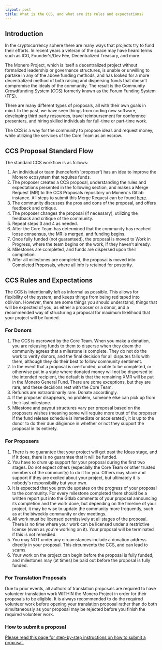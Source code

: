 ```yaml
---
layout: post
title: What is the CCS, and what are its rules and expectations?
---
```


## Introduction

In the cryptocurrency sphere there are many ways that projects try to fund their efforts. In recent years a veteran of the space may have heard terms such as ICO, Founder's/Dev Fee, Decentralized Treasury, and more.

The Monero Project, which is itself a decentralized project without formalized leadership or governance structures, is unable or unwilling to partake in any of the above funding methods, and has looked for a more decentralized method of both raising and dispersing funds that doesn't compromise the ideals of the community. The result is the Community Crowdfunding System (CCS) formerly known as the Forum Funding System (FFS).

There are many different types of proposals, all with their own goals in mind. In the past, we have seen things from coding new software, developing third party resources, travel reimbursement for conference presenters, and hiring skilled individuals for full-time or part-time work.

The CCS is a way for the community to propose ideas and request money, while utilizing the services of the Core Team as an escrow. 

## CCS Proposal Standard Flow

The standard CCS workflow is as follows:

1. An individual or team (henceforth 'proposer') has an idea to improve the Monero ecosystem that requires funds.
2. The proposer creates a CCS proposal, understanding the rules and expectations presented in the following section, and makes a Merge Request (MR) to the CCS Proposals repository on Monero's Gitlab instance. All steps to submit this Merge Request can be found [here](/how-to-ccs/).
3. The community discusses the pros and cons of the proposal, and offers feedback and critique.
4. The proposer changes the proposal (if necessary), utilizing the feedback and critique of the community.
5. Repeat steps 3 and 4 as needed.
6. After the Core Team has determined that the community has reached loose consensus, the MR is merged, and funding begins.
7. Once fully funded (not guaranteed), the proposal is moved to Work in Progress, where the team begins on the work, if they haven't already.
8. Milestones are completed, and funds are dispersed upon their completion.
9. After all milestones are completed, the proposal is moved into Completed Proposals, where all info is retained for posterity.

## CCS Rules and Expectations

The CCS is intentionally left as informal as possible. This allows for flexibility of the system, and keeps things from being red taped into oblivion. However, there are some things you should understand, things that will be expected of you, as either a proposer or a donor, and a recommended way of structuring a proposal for maximum likelihood that your project will be funded.

### For Donors

1. The CCS is escrowed by the Core Team. When you make a donation, you are releasing funds to them to disperse when they deem the community agrees that a milestone is complete. They do not do the work to verify donors, and the final decision for all disputes falls with them, although they do their best to follow community sentiment.
2. In the event that a proposal is overfunded, unable to be completed, or otherwise put in a state where donated money will not be dispersed to the intended recipient, the default is that the remaining XMR will be put in the Monero General Fund. There are some exceptions, but they are rare, and these decisions rest with the Core Team.
3. Refunds are extraordinarily rare. Donate accordingly.
4. If the proposer disappears, no problem, someone else can pick up from their last milestone.
5. Milestone and payout structures vary per proposal based on the proposers wishes (meaning some will require more trust of the proposer if the fund release schedule is immediate or accelerated), it is up to the donor to do their due diligience in whether or not they support the proposal in its entirety.

### For Proposers

1. There is no guarantee that your project will get past the Ideas stage, and if it does, there is no guarantee that it will be funded.
2. You have to drum up support for your proposal during the first two stages. Do not expect others (especially the Core Team or other trusted members of the community) to do it for you. Others may share and support if they are excited about your project, but ultimately it is nobody's responsibility but your own.
3. It is expected that you provide updates on the progress of your proposal to the community. For every milestone completed there should be a written report put into the Gitlab comments of your proposal announcing its completion and the work done, but depending on the timeline of your project, it may be wise to update the community more frequently, such as at the biweekly community or dev meetings.
4. All work must be licensed permissively at all stages of the proposal. There is no time where your work can be licensed under a restrictive license (even as you're working on it). Your proposal will be terminated if this is not remedied.
5. You may NOT under any circumstances include a donation address directly in your proposal. This circumvents the CCS, and can lead to scams.
6. Your work on the project can begin before the proposal is fully funded, and milestones may (at times) be paid out before the proposal is fully funded.

### For Translation Proposals

Due to prior events, all authors of translation proposals are required to have volunteer translation work WITHIN the Monero Project in order for their proposals to be eligible. It is always recommended to do the required volunteer work before opening your translation proposal rather than do both simultaneously as your proposal may be rejected before you finish the required volunteer work.

### How to submit a proposal

[Please read this page for step-by-step instructions on how to submit a proposal.](/how-to-ccs/)